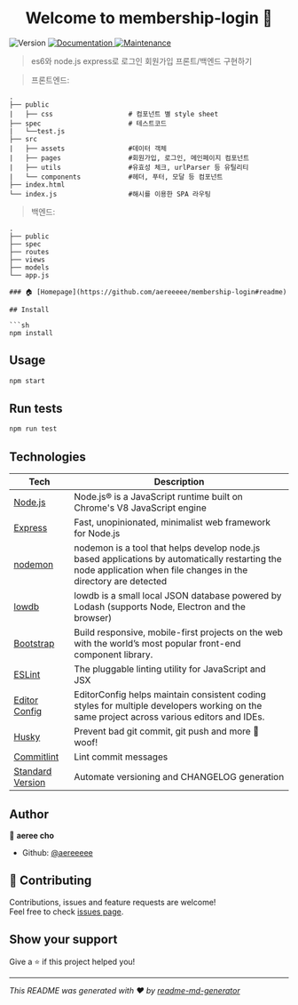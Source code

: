 <h1 align="center">Welcome to membership-login 👋</h1>
<p>
  <img alt="Version" src="https://img.shields.io/badge/version-1.0.0-blue.svg?cacheSeconds=2592000" />
  <a href="https://github.com/aereeeee/membership-login#readme">
    <img alt="Documentation" src="https://img.shields.io/badge/documentation-yes-brightgreen.svg" target="_blank" />
  </a>
  <a href="https://github.com/aereeeee/membership-login/graphs/commit-activity">
    <img alt="Maintenance" src="https://img.shields.io/badge/Maintained%3F-yes-green.svg" target="_blank" />
  </a>
</p>

> es6와 node.js express로 로그인 회원가입 프론트/백엔드 구현하기  
  
> 프론트엔드:
```
.
├── public
|   ├── css                   # 컴포넌트 별 style sheet
├── spec                      # 테스트코드
|   └──test.js                
├── src
|   ├── assets                #데이터 객체
|   ├── pages                 #회원가입, 로그인, 메인페이지 컴포넌트
|   ├── utils                 #유효성 체크, urlParser 등 유틸리티
|   └── components            #헤더, 푸터, 모달 등 컴포넌트
├── index.html
└── index.js                  #해시를 이용한 SPA 라우팅
```
> 백엔드: 
```
.
├── public
├── spec
├── routes
├── views
├── models
└── app.js

### 🏠 [Homepage](https://github.com/aereeeee/membership-login#readme)

## Install

```sh
npm install
```

## Usage

```sh
npm start
```

## Run tests

```sh
npm run test
```

## Technologies

| **Tech** | **Description** |
|----------|-------|
| [Node.js](https://nodejs.org/ko/) | Node.js® is a JavaScript runtime built on Chrome's V8 JavaScript engine |
| [Express](https://expressjs.com/) | Fast, unopinionated, minimalist web framework for Node.js |
| [nodemon](https://www.npmjs.com/package/nodemon) | nodemon is a tool that helps develop node.js based applications by automatically restarting the node application when file changes in the directory are detected |
| [lowdb](https://github.com/typicode/lowdb) | lowdb is a small local JSON database powered by Lodash (supports Node, Electron and the browser) |
| [Bootstrap](https://getbootstrap.com/) | Build responsive, mobile-first projects on the web with the world’s most popular front-end component library. |
| [ESLint](https://eslint.org/) | The pluggable linting utility for JavaScript and JSX |
| [Editor Config](https://editorconfig.org) | EditorConfig helps maintain consistent coding styles for multiple developers working on the same project across various editors and IDEs. |
| [Husky](https://github.com/typicode/husky) | Prevent bad git commit, git push and more 🐶 woof! |
| [Commitlint](https://commitlint.js.org) | Lint commit messages |
| [Standard Version](https://github.com/conventional-changelog/standard-version) | Automate versioning and CHANGELOG generation |


## Author

👤 **aeree cho**

* Github: [@aereeeee](https://github.com/aereeeee)

## 🤝 Contributing

Contributions, issues and feature requests are welcome!<br />Feel free to check [issues page](https://github.com/aereeeee/membership-login/issues).

## Show your support

Give a ⭐️ if this project helped you!

***
_This README was generated with ❤️ by [readme-md-generator](https://github.com/kefranabg/readme-md-generator)_
